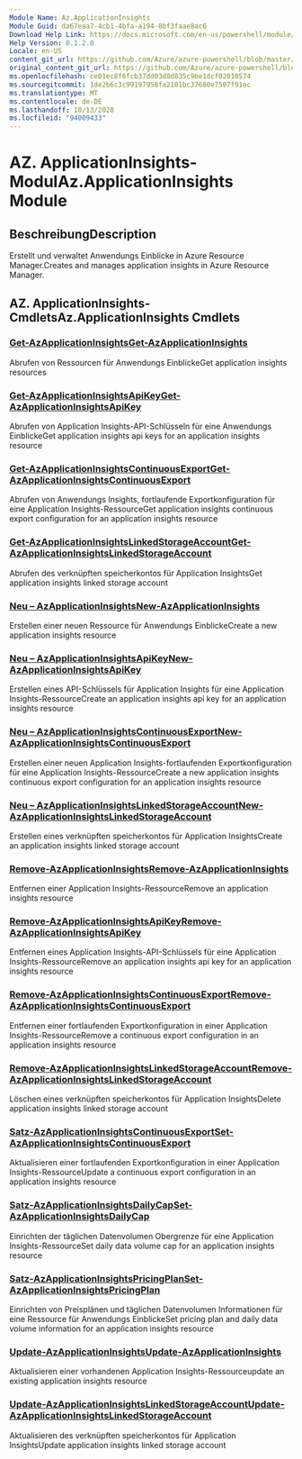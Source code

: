 ```yaml
---
Module Name: Az.ApplicationInsights
Module Guid: da67eaa7-4cb1-4bfa-a194-8bf3faae8ac6
Download Help Link: https://docs.microsoft.com/en-us/powershell/module/az.applicationinsights
Help Version: 0.1.2.0
Locale: en-US
content_git_url: https://github.com/Azure/azure-powershell/blob/master/src/ApplicationInsights/ApplicationInsights/help/Az.ApplicationInsights.md
original_content_git_url: https://github.com/Azure/azure-powershell/blob/master/src/ApplicationInsights/ApplicationInsights/help/Az.ApplicationInsights.md
ms.openlocfilehash: ce01ec8f6fcb37dd03d8d835c9be1dcf02010574
ms.sourcegitcommit: 1de2b6c3c99197958fa2101bc37680e7507f91ac
ms.translationtype: MT
ms.contentlocale: de-DE
ms.lasthandoff: 10/13/2020
ms.locfileid: "94009433"
---
```

# <span data-ttu-id="e482a-101">AZ. ApplicationInsights-Modul</span><span class="sxs-lookup"><span data-stu-id="e482a-101">Az.ApplicationInsights Module</span></span>
## <span data-ttu-id="e482a-102">Beschreibung</span><span class="sxs-lookup"><span data-stu-id="e482a-102">Description</span></span>
<span data-ttu-id="e482a-103">Erstellt und verwaltet Anwendungs Einblicke in Azure Resource Manager.</span><span class="sxs-lookup"><span data-stu-id="e482a-103">Creates and manages application insights in Azure Resource Manager.</span></span>

## <span data-ttu-id="e482a-104">AZ. ApplicationInsights-Cmdlets</span><span class="sxs-lookup"><span data-stu-id="e482a-104">Az.ApplicationInsights Cmdlets</span></span>
### [<span data-ttu-id="e482a-105">Get-AzApplicationInsights</span><span class="sxs-lookup"><span data-stu-id="e482a-105">Get-AzApplicationInsights</span></span>](Get-AzApplicationInsights.md)
<span data-ttu-id="e482a-106">Abrufen von Ressourcen für Anwendungs Einblicke</span><span class="sxs-lookup"><span data-stu-id="e482a-106">Get application insights resources</span></span>

### [<span data-ttu-id="e482a-107">Get-AzApplicationInsightsApiKey</span><span class="sxs-lookup"><span data-stu-id="e482a-107">Get-AzApplicationInsightsApiKey</span></span>](Get-AzApplicationInsightsApiKey.md)
<span data-ttu-id="e482a-108">Abrufen von Application Insights-API-Schlüsseln für eine Anwendungs Einblicke</span><span class="sxs-lookup"><span data-stu-id="e482a-108">Get application insights api keys for an application insights resource</span></span>

### [<span data-ttu-id="e482a-109">Get-AzApplicationInsightsContinuousExport</span><span class="sxs-lookup"><span data-stu-id="e482a-109">Get-AzApplicationInsightsContinuousExport</span></span>](Get-AzApplicationInsightsContinuousExport.md)
<span data-ttu-id="e482a-110">Abrufen von Anwendungs Insights, fortlaufende Exportkonfiguration für eine Application Insights-Ressource</span><span class="sxs-lookup"><span data-stu-id="e482a-110">Get application insights continuous export configuration for an application insights resource</span></span>

### [<span data-ttu-id="e482a-111">Get-AzApplicationInsightsLinkedStorageAccount</span><span class="sxs-lookup"><span data-stu-id="e482a-111">Get-AzApplicationInsightsLinkedStorageAccount</span></span>](Get-AzApplicationInsightsLinkedStorageAccount.md)
<span data-ttu-id="e482a-112">Abrufen des verknüpften speicherkontos für Application Insights</span><span class="sxs-lookup"><span data-stu-id="e482a-112">Get application insights linked storage account</span></span>

### [<span data-ttu-id="e482a-113">Neu – AzApplicationInsights</span><span class="sxs-lookup"><span data-stu-id="e482a-113">New-AzApplicationInsights</span></span>](New-AzApplicationInsights.md)
<span data-ttu-id="e482a-114">Erstellen einer neuen Ressource für Anwendungs Einblicke</span><span class="sxs-lookup"><span data-stu-id="e482a-114">Create a new application insights resource</span></span>

### [<span data-ttu-id="e482a-115">Neu – AzApplicationInsightsApiKey</span><span class="sxs-lookup"><span data-stu-id="e482a-115">New-AzApplicationInsightsApiKey</span></span>](New-AzApplicationInsightsApiKey.md)
<span data-ttu-id="e482a-116">Erstellen eines API-Schlüssels für Application Insights für eine Application Insights-Ressource</span><span class="sxs-lookup"><span data-stu-id="e482a-116">Create an application insights api key for an application insights resource</span></span>

### [<span data-ttu-id="e482a-117">Neu – AzApplicationInsightsContinuousExport</span><span class="sxs-lookup"><span data-stu-id="e482a-117">New-AzApplicationInsightsContinuousExport</span></span>](New-AzApplicationInsightsContinuousExport.md)
<span data-ttu-id="e482a-118">Erstellen einer neuen Application Insights-fortlaufenden Exportkonfiguration für eine Application Insights-Ressource</span><span class="sxs-lookup"><span data-stu-id="e482a-118">Create a new application insights continuous export configuration for an application insights resource</span></span>

### [<span data-ttu-id="e482a-119">Neu – AzApplicationInsightsLinkedStorageAccount</span><span class="sxs-lookup"><span data-stu-id="e482a-119">New-AzApplicationInsightsLinkedStorageAccount</span></span>](New-AzApplicationInsightsLinkedStorageAccount.md)
<span data-ttu-id="e482a-120">Erstellen eines verknüpften speicherkontos für Application Insights</span><span class="sxs-lookup"><span data-stu-id="e482a-120">Create an application insights linked storage account</span></span>

### [<span data-ttu-id="e482a-121">Remove-AzApplicationInsights</span><span class="sxs-lookup"><span data-stu-id="e482a-121">Remove-AzApplicationInsights</span></span>](Remove-AzApplicationInsights.md)
<span data-ttu-id="e482a-122">Entfernen einer Application Insights-Ressource</span><span class="sxs-lookup"><span data-stu-id="e482a-122">Remove an application insights resource</span></span>

### [<span data-ttu-id="e482a-123">Remove-AzApplicationInsightsApiKey</span><span class="sxs-lookup"><span data-stu-id="e482a-123">Remove-AzApplicationInsightsApiKey</span></span>](Remove-AzApplicationInsightsApiKey.md)
<span data-ttu-id="e482a-124">Entfernen eines Application Insights-API-Schlüssels für eine Application Insights-Ressource</span><span class="sxs-lookup"><span data-stu-id="e482a-124">Remove an application insights api key for an application insights resource</span></span>

### [<span data-ttu-id="e482a-125">Remove-AzApplicationInsightsContinuousExport</span><span class="sxs-lookup"><span data-stu-id="e482a-125">Remove-AzApplicationInsightsContinuousExport</span></span>](Remove-AzApplicationInsightsContinuousExport.md)
<span data-ttu-id="e482a-126">Entfernen einer fortlaufenden Exportkonfiguration in einer Application Insights-Ressource</span><span class="sxs-lookup"><span data-stu-id="e482a-126">Remove a continuous export configuration in an application insights resource</span></span>

### [<span data-ttu-id="e482a-127">Remove-AzApplicationInsightsLinkedStorageAccount</span><span class="sxs-lookup"><span data-stu-id="e482a-127">Remove-AzApplicationInsightsLinkedStorageAccount</span></span>](Remove-AzApplicationInsightsLinkedStorageAccount.md)
<span data-ttu-id="e482a-128">Löschen eines verknüpften speicherkontos für Application Insights</span><span class="sxs-lookup"><span data-stu-id="e482a-128">Delete application insights linked storage account</span></span>

### [<span data-ttu-id="e482a-129">Satz-AzApplicationInsightsContinuousExport</span><span class="sxs-lookup"><span data-stu-id="e482a-129">Set-AzApplicationInsightsContinuousExport</span></span>](Set-AzApplicationInsightsContinuousExport.md)
<span data-ttu-id="e482a-130">Aktualisieren einer fortlaufenden Exportkonfiguration in einer Application Insights-Ressource</span><span class="sxs-lookup"><span data-stu-id="e482a-130">Update a continuous export configuration in an application insights resource</span></span>

### [<span data-ttu-id="e482a-131">Satz-AzApplicationInsightsDailyCap</span><span class="sxs-lookup"><span data-stu-id="e482a-131">Set-AzApplicationInsightsDailyCap</span></span>](Set-AzApplicationInsightsDailyCap.md)
<span data-ttu-id="e482a-132">Einrichten der täglichen Datenvolumen Obergrenze für eine Application Insights-Ressource</span><span class="sxs-lookup"><span data-stu-id="e482a-132">Set daily data volume cap for an application insights resource</span></span>

### [<span data-ttu-id="e482a-133">Satz-AzApplicationInsightsPricingPlan</span><span class="sxs-lookup"><span data-stu-id="e482a-133">Set-AzApplicationInsightsPricingPlan</span></span>](Set-AzApplicationInsightsPricingPlan.md)
<span data-ttu-id="e482a-134">Einrichten von Preisplänen und täglichen Datenvolumen Informationen für eine Ressource für Anwendungs Einblicke</span><span class="sxs-lookup"><span data-stu-id="e482a-134">Set pricing plan and daily data volume information for an application insights resource</span></span>

### [<span data-ttu-id="e482a-135">Update-AzApplicationInsights</span><span class="sxs-lookup"><span data-stu-id="e482a-135">Update-AzApplicationInsights</span></span>](Update-AzApplicationInsights.md)
<span data-ttu-id="e482a-136">Aktualisieren einer vorhandenen Application Insights-Ressource</span><span class="sxs-lookup"><span data-stu-id="e482a-136">update an existing application insights resource</span></span>

### [<span data-ttu-id="e482a-137">Update-AzApplicationInsightsLinkedStorageAccount</span><span class="sxs-lookup"><span data-stu-id="e482a-137">Update-AzApplicationInsightsLinkedStorageAccount</span></span>](Update-AzApplicationInsightsLinkedStorageAccount.md)
<span data-ttu-id="e482a-138">Aktualisieren des verknüpften speicherkontos für Application Insights</span><span class="sxs-lookup"><span data-stu-id="e482a-138">Update application insights linked storage account</span></span>

